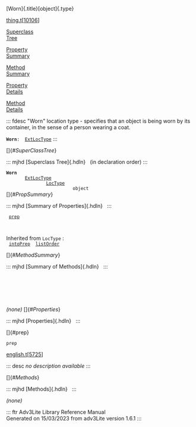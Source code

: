 [Worn]{.title}[object]{.type}

[thing.t](../file/thing.t.html)\[[10106](../source/thing.t.html#10106)\]

[Superclass\
Tree](#_SuperClassTree_)

[Property\
Summary](#_PropSummary_)

[Method\
Summary](#_MethodSummary_)

[Property\
Details](#_Properties_)

[Method\
Details](#_Methods_)

::: fdesc
\"Worn\" location type - specifies that an object is being worn by its
container, in the sense of a person wearing a coat.

**`Worn`**` :   `[`ExtLocType`](../object/ExtLocType.html)
:::

[]{#_SuperClassTree_}

::: mjhd
[Superclass Tree]{.hdln}   (in declaration order)
:::

**`Worn`**\
`         `[`ExtLocType`](../object/ExtLocType.html)\
`                 `[`LocType`](../object/LocType.html)\
`                         object`\
[]{#_PropSummary_}

::: mjhd
[Summary of Properties]{.hdln}  
:::

` `[`prep`](#prep)`  `

` `

Inherited from `LocType` :\
` `[`intoPrep`](../object/LocType.html#intoPrep)`  `[`listOrder`](../object/LocType.html#listOrder)`  `

[]{#_MethodSummary_}

::: mjhd
[Summary of Methods]{.hdln}  
:::

` `

` `

` `

*(none)* []{#_Properties_}

::: mjhd
[Properties]{.hdln}  
:::

[]{#prep}

`prep`

[english.t](../file/english.t.html)\[[5725](../source/english.t.html#5725)\]

::: desc
*no description available*
:::

[]{#_Methods_}

::: mjhd
[Methods]{.hdln}  
:::

*(none)*

::: ftr
Adv3Lite Library Reference Manual\
Generated on 15/03/2023 from adv3Lite version 1.6.1
:::

